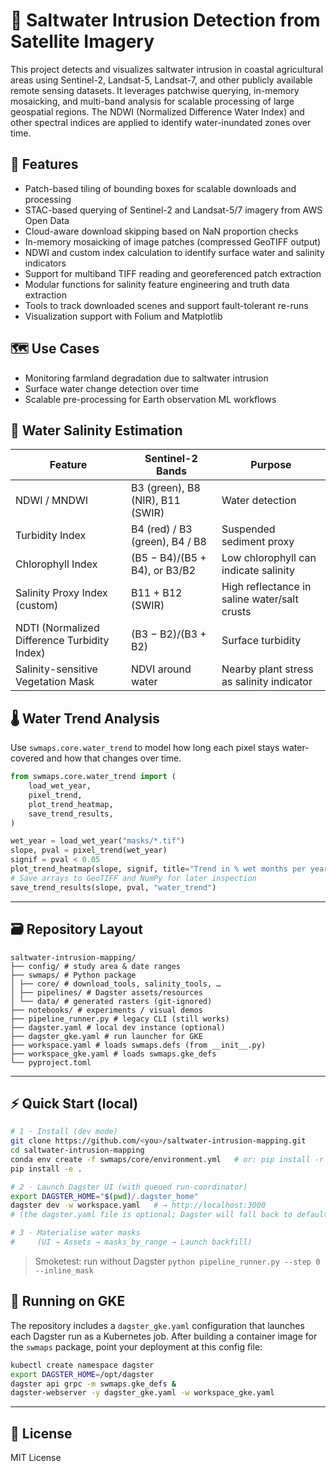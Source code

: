 # 🌊 Saltwater Intrusion Detection from Satellite Imagery

This project detects and visualizes saltwater intrusion in coastal agricultural areas using Sentinel-2, Landsat-5, Landsat-7, and other publicly available remote sensing datasets. It leverages patchwise querying, in-memory mosaicking, and multi-band analysis for scalable processing of large geospatial regions. The NDWI (Normalized Difference Water Index) and other spectral indices are applied to identify water-inundated zones over time.

## 🚀 Features
- Patch-based tiling of bounding boxes for scalable downloads and processing
- STAC-based querying of Sentinel-2 and Landsat-5/7 imagery from AWS Open Data
- Cloud-aware download skipping based on NaN proportion checks
- In-memory mosaicking of image patches (compressed GeoTIFF output)
- NDWI and custom index calculation to identify surface water and salinity indicators
- Support for multiband TIFF reading and georeferenced patch extraction
- Modular functions for salinity feature engineering and truth data extraction
- Tools to track downloaded scenes and support fault-tolerant re-runs
- Visualization support with Folium and Matplotlib

## 🗺️ Use Cases
- Monitoring farmland degradation due to saltwater intrusion
- Surface water change detection over time
- Scalable pre-processing for Earth observation ML workflows

## 🧂 Water Salinity Estimation
| **Feature**                      | **Sentinel-2 Bands**        | **Purpose**                                          |
|----------------------------------|------------------------------|------------------------------------------------------|
| NDWI / MNDWI                    | B3 (green), B8 (NIR), B11 (SWIR) | Water detection                                    |
| Turbidity Index                 | B4 (red) / B3 (green), B4 / B8 | Suspended sediment proxy                         |
| Chlorophyll Index              | (B5 − B4)/(B5 + B4), or B3/B2  | Low chlorophyll can indicate salinity              |
| Salinity Proxy Index (custom)  | B11 + B12 (SWIR)              | High reflectance in saline water/salt crusts       |
| NDTI (Normalized Difference Turbidity Index) | (B3 − B2)/(B3 + B2)   | Surface turbidity                                  |
| Salinity-sensitive Vegetation Mask | NDVI around water         | Nearby plant stress as salinity indicator          |

## 🌡️ Water Trend Analysis
Use `swmaps.core.water_trend` to model how long each pixel stays water-covered and how that changes over time.

```python
from swmaps.core.water_trend import (
    load_wet_year,
    pixel_trend,
    plot_trend_heatmap,
    save_trend_results,
)

wet_year = load_wet_year("masks/*.tif")
slope, pval = pixel_trend(wet_year)
signif = pval < 0.05
plot_trend_heatmap(slope, signif, title="Trend in % wet months per year")
# Save arrays to GeoTIFF and NumPy for later inspection
save_trend_results(slope, pval, "water_trend")
```


---

## 🗃️ Repository Layout

```
saltwater-intrusion-mapping/
├── config/ # study area & date ranges
├── swmaps/ # Python package
│ ├── core/ # download_tools, salinity_tools, …
│ ├── pipelines/ # Dagster assets/resources
│ └── data/ # generated rasters (git-ignored)
├── notebooks/ # experiments / visual demos
├── pipeline_runner.py # legacy CLI (still works)
├── dagster.yaml # local dev instance (optional)
├── dagster_gke.yaml # run launcher for GKE
├── workspace.yaml # loads swmaps.defs (from __init__.py)
├── workspace_gke.yaml # loads swmaps.gke_defs
└── pyproject.toml
```

---

## ⚡ Quick Start (local)

```bash
# 1 · Install (dev mode)
git clone https://github.com/<you>/saltwater-intrusion-mapping.git
cd saltwater-intrusion-mapping
conda env create -f swmaps/core/environment.yml   # or: pip install -r requirements.txt
pip install -e .

# 2 · Launch Dagster UI (with queued run-coordinator)
export DAGSTER_HOME="$(pwd)/.dagster_home"
dagster dev -w workspace.yaml   # → http://localhost:3000
# (the dagster.yaml file is optional; Dagster will fall back to defaults)

# 3 · Materialise water masks
#     (UI → Assets → masks_by_range → Launch backfill)
```
> Smoketest: run without Dagster
> `python pipeline_runner.py --step 0 --inline_mask`

## 🚀 Running on GKE
The repository includes a `dagster_gke.yaml` configuration that launches each
Dagster run as a Kubernetes job. After building a container image for the
`swmaps` package, point your deployment at this config file:

```bash
kubectl create namespace dagster
export DAGSTER_HOME=/opt/dagster
dagster api grpc -m swmaps.gke_defs &
dagster-webserver -y dagster_gke.yaml -w workspace_gke.yaml
```

---

## 📖 License

MIT License

